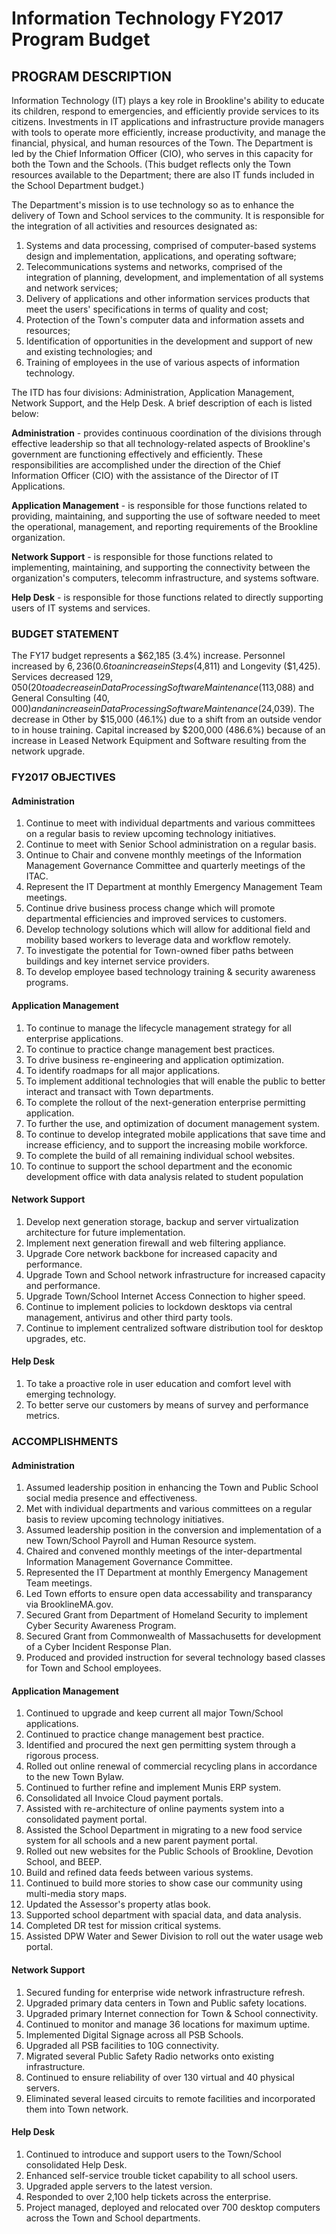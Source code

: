 # Information Technology FY2017 Program Budget

## PROGRAM DESCRIPTION
Information Technology (IT) plays a key role in Brookline's ability to educate its children, respond
to emergencies, and efficiently provide services to its citizens. Investments in IT
applications and infrastructure provide managers with tools to operate more
efficiently, increase productivity, and manage the financial, physical, and human
resources of the Town. The Department is led by the Chief Information Officer
(CIO), who serves in this capacity for both the Town and the Schools. (This budget
reflects only the Town resources available to the Department; there are also IT funds
included in the School Department budget.)

The Department's mission is to use technology so as to enhance the delivery of Town
and School services to the community. It is responsible for the integration of all
activities and resources designated as:

1. Systems and data processing, comprised of computer-based systems design and
implementation, applications, and operating software;
1. Telecommunications systems and networks, comprised of the integration of
planning, development, and implementation of all systems and network services;
1. Delivery of applications and other information services products that meet the
users' specifications in terms of quality and cost;
1. Protection of the Town's computer data and information assets and resources;
1. Identification of opportunities in the development and support of new and existing
technologies; and
1. Training of employees in the use of various aspects of information technology.

The ITD has four divisions: Administration, Application Management, Network
Support, and the Help Desk. A brief description of each is listed below:

**Administration** - provides continuous coordination of the divisions through effective
leadership so that all technology-related aspects of Brookline's government are
functioning effectively and efficiently. These responsibilities are accomplished under
the direction of the Chief Information Officer (CIO) with the assistance of the
Director of IT Applications.

**Application Management** - is responsible for those functions related to providing,
maintaining, and supporting the use of software needed to meet the operational,
management, and reporting requirements of the Brookline organization.

**Network Support** - is responsible for those functions related to implementing,
maintaining, and supporting the connectivity between the organization's computers,
telecomm infrastructure, and systems software.

**Help Desk** - is responsible for those functions related to directly supporting users of IT
systems and services.

### BUDGET STATEMENT
The FY17 budget represents a $62,185 (3.4%) increase. Personnel increased by $6,236 (0.6%) due
to an increase in Steps ($4,811) and Longevity ($1,425). Services decreased $129,050 (20%) due
to a decrease in Data Processing Software Maintenance ($113,088) and General Consulting
($40,000) and an increase in Data Processing Software Maintenance ($24,039). The decrease in
Other by $15,000 (46.1%) due to a shift from an outside vendor to in house training. Capital
increased by $200,000 (486.6%) because of an increase in Leased Network Equipment and
Software resulting from the network upgrade.

### FY2017 OBJECTIVES
#### Administration
1. Continue to meet with individual departments and various committees on a
regular basis to review upcoming technology initiatives.
1. Continue to meet with Senior School administration on a regular basis.
1. Ontinue to Chair and convene monthly meetings of the
Information Management Governance Committee and quarterly meetings of the
ITAC.
1. Represent the IT Department at monthly Emergency Management
Team meetings.
1. Continue drive business process change which will promote departmental
efficiencies and improved services to customers.
1. Develop technology solutions which will allow for additional field and mobility
based workers to leverage data and workflow remotely.
1. To investigate the potential for Town-owned fiber paths between buildings and key
internet service providers.
1. To develop employee based technology training & security awareness programs.

#### Application Management
1. To continue to manage the lifecycle management strategy for all enterprise
applications.
1. To continue to practice change management best practices.
1. To drive business re-engineering and application optimization.
1. To identify roadmaps for all major applications.
1. To implement additional technologies that will enable the public to better interact and
transact with Town departments.
1. To complete the rollout of the next-generation enterprise permitting application.
1. To further the use, and optimization of document management system.
1. To continue to develop integrated mobile applications that save time and increase
efficiency, and to support the increasing mobile workforce.
1. To complete the build of all remaining individual school websites.
1. To continue to support the school department and the economic development office
with data analysis related to student population

#### Network Support
1. Develop next generation storage, backup and server virtualization architecture
for future implementation.
1. Implement next generation firewall and web filtering appliance.
1. Upgrade Core network backbone for increased capacity and performance.
1. Upgrade Town and School network infrastructure for increased capacity and performance.
1. Upgrade Town/School Internet Access Connection to higher speed.
1. Continue to implement policies to lockdown desktops via central management, antivirus and
other third party tools.
1. Continue to implement centralized software distribution tool for desktop upgrades, etc.

#### Help Desk
1. To take a proactive role in user education and comfort level with emerging
technology.
1. To better serve our customers by means of survey and performance metrics.

### ACCOMPLISHMENTS
#### Administration
1. Assumed leadership position in enhancing the Town and Public School social media
presence and effectiveness.
1. Met with individual departments and various committees on a regular basis to review
upcoming technology initiatives.
1. Assumed leadership position in the conversion and implementation of a new Town/School
Payroll and Human Resource system.
1. Chaired and convened monthly meetings of the inter-departmental Information Management
Governance Committee.
1. Represented the IT Department at monthly Emergency Management Team meetings.
1. Led Town efforts to ensure open data accessability and transparancy via BrooklineMA.gov.
1. Secured Grant from Department of Homeland Security to implement Cyber Security Awareness Program.
1. Secured Grant from Commonwealth of Massachusetts for development of a Cyber Incident Response Plan.
1. Produced and provided instruction for several technology based classes for Town and School employees.

#### Application Management
1. Continued to upgrade and keep current all major Town/School applications.
1. Continued to practice change management best practice.
1. Identified and procured the next gen permitting system through a rigorous process.
1. Rolled out online renewal of commercial recycling plans in accordance to the new Town Bylaw.
1. Continued to further refine and implement Munis ERP system.
1. Consolidated all Invoice Cloud payment portals.
1. Assisted with re-architecture of online payments system into a consolidated payment portal.
1. Assisted the School Department in migrating to a new food service system for all schools
and a new parent payment portal.
1. Rolled out new websites for the Public Schools of Brookline, Devotion School, and BEEP.
1. Build and refined data feeds between various systems.
1. Continued to build more stories to show case our community using multi-media story maps.
1. Updated the Assessor's property atlas book.
1. Supported school department with spacial data, and data analysis.
1. Completed DR test for mission critical systems.
1. Assisted DPW Water and Sewer Division to roll out the water usage web portal.

#### Network Support
1. Secured funding for enterprise wide network infrastructure refresh.
1. Upgraded primary data centers in Town and Public safety locations.
1. Upgraded primary Internet connection for Town & School connectivity.
1. Continued to monitor and manage 36 locations for maximum uptime.
1. Implemented Digital Signage across all PSB Schools.
1. Upgraded all PSB facilities to 10G connectivity.
1. Migrated several Public Safety Radio networks onto existing infrastructure.
1. Continued to ensure reliability of over 130 virtual and 40 physical servers.
1. Eliminated several leased circuits to remote facilities and incorporated them into
Town network.

#### Help Desk
1. Continued to introduce and support users to the Town/School consolidated Help Desk.
1. Enhanced self-service trouble ticket capability to all school users.
1. Upgraded apple servers to the latest version.
1. Responded to over 2,100 help tickets across the enterprise.
1. Project managed, deployed and relocated over 700 desktop computers across the
Town and School departments.
